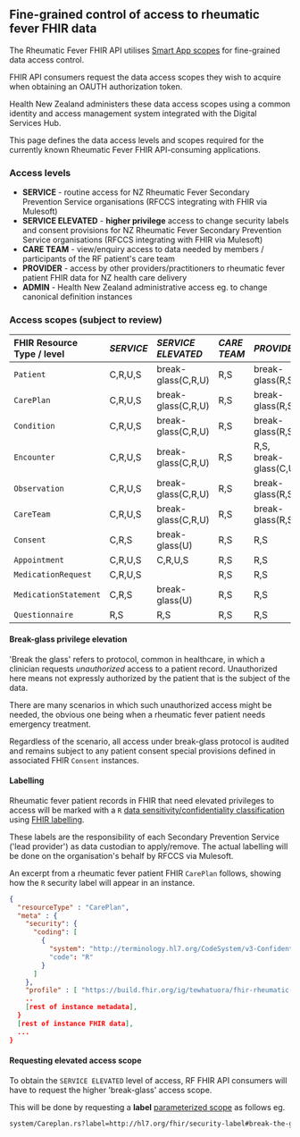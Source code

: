 ## Fine-grained control of access to rheumatic fever FHIR data

The Rheumatic Fever FHIR API utilises [Smart App scopes](https://build.fhir.org/ig/HL7/smart-app-launch/scopes-and-launch-context.html#finer-grained-resource-constraints-using-search-parameters) for fine-grained data access control.

FHIR API consumers request the data access scopes they wish to acquire when obtaining an OAUTH authorization token.

Health New Zealand administers these data access scopes using a common identity and access management system integrated with the Digital Services Hub.

This page defines the data access levels and scopes required for the currently known Rheumatic Fever FHIR API-consuming applications.

### Access levels

- **SERVICE** - routine access for NZ Rheumatic Fever Secondary Prevention Service organisations (RFCCS integrating with FHIR via Mulesoft)
- **SERVICE ELEVATED** - **higher privilege** access to change security labels and consent provisions for NZ Rheumatic Fever Secondary Prevention Service organisations (RFCCS integrating with FHIR via Mulesoft)
- **CARE TEAM** - view/enquiry access to data needed by members / participants of the RF patient's care team
- **PROVIDER** - access by other providers/practitioners to rheumatic fever patient FHIR data for NZ health care delivery
- **ADMIN** - Health New Zealand administrative access eg. to change canonical definition instances

### Access scopes (subject to review)

| FHIR Resource Type / level  | *SERVICE*| *SERVICE ELEVATED* | *CARE TEAM* | *PROVIDER* | *ADMIN* |
|:----|:----|:----|:----|:----|:----|
|`Patient`              | C,R,U,S  | break-glass(C,R,U) | R,S   | break-glass(R,S)  | C,R,U,S   |
|`CarePlan`             | C,R,U,S  | break-glass(C,R,U) | R,S   | break-glass(R,S)  | C,R,U,S   |
|`Condition`            | C,R,U,S  | break-glass(C,R,U) | R,S   | break-glass(R,S)  | C,R,U,S   |
|`Encounter`            | C,R,U,S  | break-glass(C,R,U) | R,S   | R,S, break-glass(C,U)| C,R,U,S   |
|`Observation`          | C,R,U,S  | break-glass(C,R,U) | R,S   | break-glass(R,S)  | C,R,U,S   |
|`CareTeam`             | C,R,U,S  | break-glass(C,R,U) | R,S   | break-glass(R,S)  | C,R,U,S   |
|`Consent`              | C,R,S    | break-glass(U)     | R,S   | R,S               | C,R,U,S   |
|`Appointment`          | C,R,U,S  | C,R,U,S            | R,S   | R,S               | C,R,U,S   |
|`MedicationRequest`    | C,R,U,S  |                    | R,S   | R,S               | C,R,U,S   |
|`MedicationStatement`  | C,R,S    | break-glass(U)     | R,S   | R,S               | C,R,U,S   |
|`Questionnaire`        | R,S      | R,S                | R,S   | R,S               | C,R,U,S   |

#### Break-glass privilege elevation

'Break the glass' refers to protocol, common in healthcare, in which a clinician requests *unauthorized* access to a patient record.  Unauthorized here means not expressly authorized by the patient that is the subject of the data.

There are many scenarios in which such unauthorized access might be needed, the obvious one being when a rheumatic fever patient needs emergency treatment.

Regardless of the scenario, all access under break-glass protocol is audited and remains subject to any patient consent special provisions defined in associated FHIR `Consent` instances.

#### Labelling

Rheumatic fever patient records in FHIR that need elevated privileges to access will be marked with a `R` [data sensitivity/confidentiality classification](https://terminology.hl7.org/5.5.0/CodeSystem-v3-Confidentiality.html) using [FHIR labelling](https://hl7.org/fhir/R4B/security-labels.html).  

These labels are the responsibility of each Secondary Prevention Service ('lead provider') as data custodian to apply/remove.  The actual labelling will be done on the organisation's behalf by RFCCS via Mulesoft.

An excerpt from a rheumatic fever patient FHIR `CarePlan` follows, showing how the `R` security label will appear in an instance.

```json
{
  "resourceType" : "CarePlan",
  "meta" : {
    "security": {
      "coding": [
        {
          "system": "http://terminology.hl7.org/CodeSystem/v3-Confidentiality"
          "code": "R"
        }
      ]
    },
    "profile" : [ "https://build.fhir.org/ig/tewhatuora/fhir-rheumatic-fever/StructureDefinition/nz-sharedcare-rheumaticfever-careplan|1.0.0",
    .. 
    [rest of instance metadata], 
  }
  [rest of instance FHIR data],
  ...
}
```

#### Requesting elevated access scope

To obtain the `SERVICE ELEVATED` level of access, RF FHIR API consumers will have to request the higher 'break-glass' access scope.

This will be done by requesting a **label** [parameterized scope](https://build.fhir.org/ig/HL7/smart-app-launch/scopes-and-launch-context.html#finer-grained-resource-constraints-using-search-parameters) as follows eg.

```sh
system/Careplan.rs?label=http://hl7.org/fhir/security-label#break-the-glass
```
